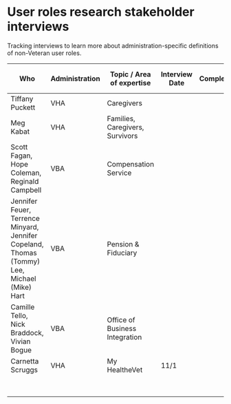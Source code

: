 # User roles research stakeholder interviews

Tracking interviews to learn more about administration-specific definitions of non-Veteran user roles.

| Who                                                          | Administration | Topic / Area of expertise       | Interview Date | Completed? | Link to Notes |
| ------------------------------------------------------------ | -------------- | ------------------------------- | -------------- | ---------- | ------------- |
| Tiffany Puckett                                              | VHA            | Caregivers                      |                |            |               |
| Meg Kabat                                                    | VHA            | Families, Caregivers, Survivors |                |            |               |
| Scott Fagan, Hope Coleman, Reginald Campbell                 | VBA            | Compensation Service            |                |            |               |
| Jennifer Feuer, Terrence Minyard, Jennifer Copeland, Thomas (Tommy) Lee, Michael (Mike) Hart | VBA            | Pension & Fiduciary             |                |            |               |
| Camille Tello, Nick Braddock, Vivian Bogue                   | VBA            | Office of Business Integration  |                |            |               |
| Carnetta Scruggs                                             | VHA            | My HealtheVet                   | 11/1           |            |               |
|                                                              |                |                                 |                |            |               |
|                                                              |                |                                 |                |            |               |
|                                                              |                |                                 |                |            |               |
|                                                              |                |                                 |                |            |               |
|                                                              |                |                                 |                |            |               |
|                                                              |                |                                 |                |            |               |
|                                                              |                |                                 |                |            |               |
|                                                              |                |                                 |                |            |               |

